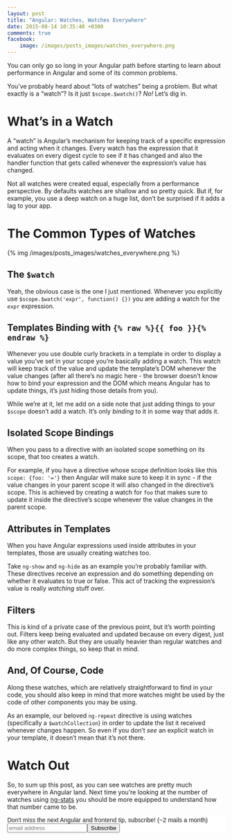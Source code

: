 ```yaml
---
layout: post
title: "Angular: Watches, Watches Everywhere"
date: 2015-08-14 10:35:40 +0300
comments: true
facebook:
    image: /images/posts_images/watches_everywhere.png
---
```


You can only go so long in your Angular path before starting to learn about performance in Angular and some of its common problems.

You’ve probably heard about “lots of watches” being a problem. But what exactly is a “watch”? Is it just `$scope.$watch()`? *No!* Let’s dig in.

# What’s in a Watch

A “watch” is Angular’s mechanism for keeping track of a specific expression and acting when it changes. Every watch has the expression that it evaluates on every digest cycle to see if it has changed and also the handler function that gets called whenever the expression’s value has changed.

Not all watches were created equal, especially from a performance perspective. By defaults watches are shallow and so pretty quick. But if, for example, you use a deep watch on a huge list, don’t be surprised if it adds a lag to your app.

# The Common Types of Watches

{% img /images/posts_images/watches_everywhere.png %}

## The `$watch`

Yeah, the obvious case is the one I just mentioned. Whenever you explicitly use `$scope.$watch('expr', function() {})` you are adding a watch for the `expr` expression.

## Templates Binding with `{% raw %}{{ foo }}{% endraw %}`

Whenever you use double curly brackets in a template in order to display a value you’ve set in your scope you’re basically adding a watch. This watch will keep track of the value and update the template’s DOM whenever the value changes (after all there’s no magic here - the browser doesn’t know how to bind your expression and the DOM which means Angular has to update things, it’s just hiding those details from you).

While we’re at it, let me add on a side note that just adding things to your `$scope` doesn’t add a watch. It’s only *binding* to it in some way that adds it.

## Isolated Scope Bindings

When you pass to a directive with an isolated scope something on its scope, that too creates a watch.

For example, if you have a directive whose scope definition looks like this `scope: {foo: '='}` then Angular will make sure to keep it in sync - if the value changes in your parent scope it will also changed in the directive’s scope. This is achieved by creating a watch for `foo` that makes sure to update it inside the directive’s scope whenever the value changes in the parent scope.

## Attributes in Templates

When you have Angular expressions used inside attributes in your templates, those are usually creating watches too.

Take `ng-show` and `ng-hide` as an example you’re probably familiar with. These directives receive an expression and do something depending on whether it evaluates to true or false. This act of tracking the expression’s value is really *watching* stuff over.

## Filters

This is kind of a private case of the previous point, but it’s worth pointing out. Filters keep being evaluated and updated because on every digest, just like any other watch. But they are usually heavier than regular watches and do more complex things, so keep that in mind.

## And, Of Course, Code

Along these watches, which are relatively straightforward to find in your code, you should also keep in mind that more watches might be used by the code of other components you may  be using.

As an example, our beloved `ng-repeat` directive is using watches (specifically a `$watchCollection`) in order to update the list it received whenever changes happen. So even if you don’t *see* an explicit watch in your template, it doesn’t mean that it’s not there.

# Watch Out

So, to sum up this post, as you can see watches are pretty much everywhere in Angular land. Next time you’re looking at the number of watches using [ng-stats](https://github.com/kentcdodds/ng-stats) you should be more equipped to understand how that number came to be.

<!-- Begin MailChimp Signup Form -->
<link href="http://cdn-images.mailchimp.com/embedcode/slim-081711.css" rel="stylesheet" type="text/css">
<style type="text/css">
    #mc_embed_signup{background:#fff; clear:left; font:14px Helvetica,Arial,sans-serif; }
    /* Add your own MailChimp form style overrides in your site stylesheet or in this style block.
       We recommend moving this block and the preceding CSS link to the HEAD of your HTML file. */
</style>
<div id="mc_embed_signup">
<form action="http://codelord.us6.list-manage.com/subscribe/post?u=78b36f07d7d2e7e91eb8deee3&amp;id=c9a8d439c8" method="post" id="mc-embedded-subscribe-form" name="mc-embedded-subscribe-form" class="validate" target="_blank" novalidate>
    <label for="mce-EMAIL">Don't miss the next Angular and frontend tip, subscribe! (~2 mails a month)</label>
    <input type="email" value="" name="EMAIL" class="email" id="mce-EMAIL" placeholder="email address" required style="display: inline"><!--
    --><input type="submit" value="Subscribe" name="subscribe" id="mc-embedded-subscribe" class="button" style="display: inline">
    <input type="hidden" value="" name="SIGNUP_URL" class="email" id="mce-SIGNUP_URL">
</form>
</div>
<script type="text/javascript">
document.getElementById('mce-SIGNUP_URL').value = document.location.href;
</script>
<!--End mc_embed_signup-->
